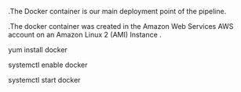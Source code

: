 .The Docker container is our main deployment point of the pipeline.

.The docker container was created in the Amazon Web Services AWS account on an Amazon Linux 2 (AMI) Instance .

yum install docker 

systemctl enable docker

systemctl start docker

